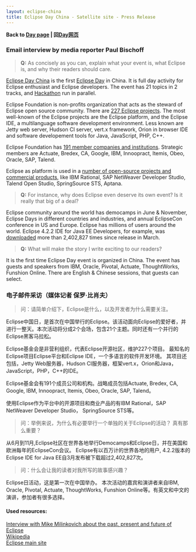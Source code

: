 ```yaml
---
layout: eclipse-china
title: Eclipse Day China - Satellite site - Press Release
---
```


<p><b>Back to <a href="/Day/">Day page</a> | 回<a href="/Day/">Day网页</a></b></p>

### Email interview by media reporter Paul Bischoff

><b>Q:</b> As concisely as you can, explain what your event is, what Eclipse is, and why their readers should care.

[Eclipse Day China](http://wiki.eclipse.org/Eclipse_Day_China) is the first [Eclipse Day](http://wiki.eclipse.org/Eclipse_Day) in China. 
It is full day activity for Eclipse enthusiast and Eclipse developers. The event has 21 topics in 2 tracks,
 and [Hackathon](http://en.wikipedia.org/wiki/Hackathon) run in parallel.

Eclipse Foundation is non-profits organization that acts as the steward of Eclipse open source community. 
There are [227 Eclipse projects](http://projects.eclipse.org/list-of-projects).
The most well-known of the Eclipse projects are the Eclipse platform, and the Eclipse IDE, a multilanguage software development environment.
Less known are Jetty web server, Hudson CI server, vert.x framework, Orion in browser IDE and software developement tools for Java, JavaScript, PHP, C++. 

Eclipse Foundation has [191 member companies and institutions](http://www.eclipse.org/membership/showAllMembers.php).
Strategic members are Actuate, Bredex, CA, Google, IBM, Innoopract, Itemis, Obeo, Oracle, SAP, Talend.

Eclipse as platform is used in a [number of open-source projects and commercial products](http://en.wikipedia.org/wiki/List_of_Eclipse-based_software),
like IBM Rational, SAP NetWeaver Developer Studio, Talend Open Studio, SpringSource STS, Aptana.

><b>Q:</b> For instance, why does Eclipse even deserve its own event? Is it really that big of a deal? 

Eclipse community around the world has democamps in June & November, Eclipse Days in different countries and industries,
 and annual EclipseCon conference in US and Europe. Eclipse has millions of users around the world.
Eclipse 4.2.2 IDE for Java EE Developers, for example, was [downloaded](http://www.eclipse.org/downloads/) more than 2,402,827 times since release in March.

><b>Q:</b> What will make the story I write exciting to our readers? 

It is the first time Eclipse Day event is organized in China. The event has guests and speakers from IBM, Oracle, Pivotal, Actuate, ThoughtWorks, Funshion Online.
There are English & Chinese sessions, that guests can select.

### 电子邮件采访（媒体记者 保罗·比肖夫）

>    问：请简单介绍下，Eclipse是什么，以及开发者为什么需要关注。 

Eclipse中国日，是首次在中国举行的Eclipse。该活动面向Eclipse的爱好者，并进行一整天。本次活动将分成2个会场，包含21个主题。同时还有一个并行的Eclipse黑客马拉松。

Eclipse基金会是非营利组织，代表Eclipse开源社区，维护227个项目。 最知名的Eclipse项目Eclipse平台和Eclipse IDE，一个多语言的软件开发环境。 其项目还包括，Jetty Web服务器，Hudson CI服务器，框架vert.x，Orion和Java，JavaScript，PHP，C++的IDE。

Eclipse基金会有191个成员公司和机构。战略成员包括Actuate, Bredex, CA, Google, IBM, Innoopract, Itemis, Obeo, Oracle, SAP, Talend。

使用Eclipse作为平台中的开源项目和商业产品的有IBM Rational，SAP NetWeaver Developer Studio， SpringSource STS等。

>    问：举例来说，为什么有必要举行一个单独的关于Eclipse的活动？ 真有那么重要？ 

从6月到11月,Eclipse社区在世界各地举行Democamps和Eclipse日，并在美国和欧洲每年的EclipseCon会议。 Eclipse有以百万计的世界各地的用户, 4.2.2版本的Eclipse IDE for Java EE自3月发布被下载超过2,402,827次。

>    问：什么会让我的读者对我所写的故事感兴趣？ 

Eclipse日活动，这是第一次在中国举办。 本次活动的嘉宾和演讲者来自IBM, Oracle, Pivotal, Actuate, ThoughtWorks, Funshion Online等。有英文和中文的演讲，参加者有很多选择。 


#### Used resources:

[Interview with Mike Milinkovich about the past, present and future of Eclipse](http://www.infoq.com/interviews/Milinkovich-past-present-future-Eclipse)  
[Wikipedia](http://en.wikipedia.org/wiki/Eclipse_Foundation)  
[Eclipse main site](http://www.eclipse.org/)
